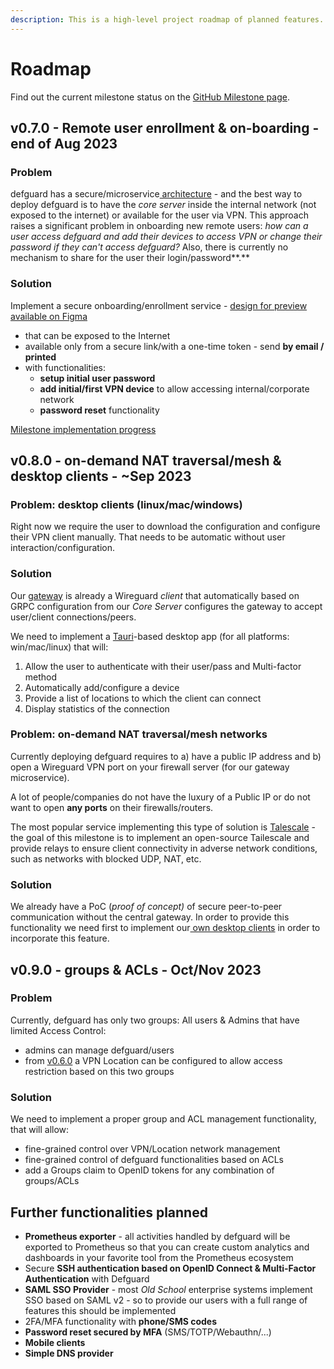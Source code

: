 ```yaml
---
description: This is a high-level project roadmap of planned features.
---
```


# Roadmap

Find out the current milestone status on the [GitHub Milestone page](https://github.com/DefGuard/defguard/milestones).

## v0.7.0 - Remote user enrollment & on-boarding - end of Aug 2023

### Problem

defguard has a secure/microservice[ architecture](../in-depth/architecture.md) - and the best way to deploy defguard is to have the _core server_ inside the internal network (not exposed to the internet) or available for the user via VPN. This approach raises a significant problem in onboarding new remote users: _how can a user access defguard and add their devices to access VPN or change their password if they can't access defguard?_ Also, there is currently no mechanism to share for the user their login/password**.**&#x20;

### **Solution**

Implement a secure onboarding/enrollment service - [design for preview available on Figma](https://www.figma.com/file/uoFcgpOuVWa6g7tvKwB52o/defguard?type=design\&node-id=2138-5395\&mode=design\&t=fWyd8Cvl054jB4h4-0)

* that can be exposed to the Internet&#x20;
* available only from a secure link/with a one-time token - send **by email / printed**
* with functionalities:
  * **setup initial user password**
  * **add initial/first VPN device** to allow accessing internal/corporate network
  * **password reset** functionality

[Milestone implementation progress](https://github.com/defguard/defguard/milestones/2)

## v0.8.0 - on-demand NAT traversal/mesh & desktop clients - \~Sep 2023&#x20;

### Problem: desktop clients (linux/mac/windows)

Right now we require the user to download the configuration and configure their VPN client manually. That needs to be automatic without user interaction/configuration.

### Solution

Our [gateway](https://github.com/DefGuard/gateway) is already a Wireguard _client_ that automatically based on GRPC configuration from our _Core Server_ configures the gateway to accept user/client connections/peers.

We need to implement a [Tauri](https://tauri.app/)-based desktop app (for all platforms: win/mac/linux) that will:

1. Allow the user to authenticate with their user/pass and Multi-factor method
2. Automatically add/configure a device
3. Provide a list of locations to which the client can connect
4. Display statistics of the connection

### Problem: on-demand NAT traversal/mesh networks

Currently deploying defguard requires to a) have a public IP address and b) open a Wireguard VPN port on your firewall server (for our gateway microservice).

A lot of people/companies do not have the luxury of a Public IP or do not want to open **any ports** on their firewalls/routers.

The most popular service implementing this type of solution is [Talescale](https://tailscale.com/) - the goal of this milestone is to implement an open-source Tailescale and provide relays to ensure client connectivity in adverse network conditions, such as networks with blocked UDP, NAT, etc.

### Solution

We already have a PoC (_proof of concept)_ of secure peer-to-peer communication without the central gateway. In order to provide this functionality we need first to implement our[ own desktop clients](roadmap.md#problem-desktop-clients-linux-mac-windows) in order to incorporate this feature.

## v0.9.0 - groups & ACLs -  Oct/Nov 2023

### Problem

Currently, defguard has only two groups: All users & Admins that have limited Access Control:

* admins can manage defguard/users
* from [v0.6.0](roadmap.md#v0.6.0-multiple-vpn-locations-planned-end-of-july-2023) a VPN Location can be configured to allow access restriction based on this two groups

### Solution

We need to implement a proper group and ACL management functionality, that will allow:

* fine-grained control over VPN/Location network management&#x20;
* fine-grained control of defguard functionalities based on ACLs
* add a Groups claim to OpenID tokens for any combination of groups/ACLs

## Further functionalities planned

* **Prometheus exporter** - all activities handled by defguard will be exported to Prometheus so that you can create custom analytics and dashboards in your favorite tool from the Prometheus ecosystem
* Secure **SSH authentication based on OpenID Connect & Multi-Factor Authentication** with Defguard
* **SAML SSO Provider** - most _Old School_ enterprise systems implement SSO based on SAML v2 - so to provide our users with a full range of features this should be implemented
* 2FA/MFA functionality with **phone/SMS codes**
* **Password reset secured by MFA** (SMS/TOTP/Webauthn/...)
* **Mobile clients**
* **Simple DNS provider**





